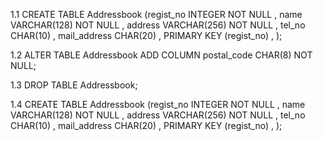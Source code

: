 1.1
CREATE TABLE Addressbook
(regist_no INTEGER NOT NULL ,
name VARCHAR(128) NOT NULL ,
address VARCHAR(256) NOT NULL ,
tel_no CHAR(10) ,
mail_address CHAR(20) ,
PRIMARY KEY (regist_no) ,
);

1.2
ALTER TABLE Addressbook ADD COLUMN postal_code CHAR(8) NOT NULL;

1.3
DROP TABLE Addressbook;

1.4
CREATE TABLE Addressbook
(regist_no INTEGER NOT NULL ,
name VARCHAR(128) NOT NULL ,
address VARCHAR(256) NOT NULL ,
tel_no CHAR(10) ,
mail_address CHAR(20) ,
PRIMARY KEY (regist_no) ,
);
